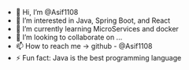 - 👋 Hi, I’m @Asif1108
- 👀 I’m interested in Java, Spring Boot, and React
- 🌱 I’m currently learning MicroServices and docker
- 💞️ I’m looking to collaborate on ...
- 📫 How to reach me -> github - @Asif1108
- ⚡ Fun fact: Java is the best programming language

<!---
Asif1108/Asif1108 is a ✨ special ✨ repository because its `README.md` (this file) appears on your GitHub profile.
You can click the Preview link to take a look at your changes.
--->
